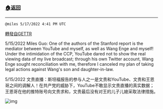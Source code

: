 ###  [:house:返回](README.md)
---


`@miles 5/17/2022 4:41 PM UTC`

[轉發自GETTR](https://gettr.com/post/p1a6il6f6b6)

5/15/2022 Miles Guo: One of the authors of the Stanford report is the mediator between YouTube and myself, as well as Wang Enge and myself! Under the intimidation of the CCP, YouTube dared not to show the real viewing data of my live broadcast; through his own Twitter account, Wang Enge sought reconciliation with me, therefore I canceled my plan of taking legal actions against Wang's son and daughter-in-law.

5/15/2022 文贵直播：斯坦福报告的参与人之一是文贵和YouTube、文贵和王恩哥之间的调解人！在共产党的威胁下，YouTube不敢显示文贵直播的真实数据；王恩哥在他的推特账号向文贵求和，文贵最后没有对王的儿子儿媳采取法律措施。


![img](https://media.gettr.com/group19/getter/2022/05/17/16/67c39279-6588-c164-8bcb-d9351181cfd3/out.jpg)

